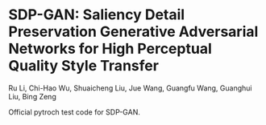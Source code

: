 # SDP-GAN: Saliency Detail Preservation Generative Adversarial Networks for High Perceptual Quality Style Transfer

Ru Li, Chi-Hao Wu, Shuaicheng Liu, Jue Wang, Guangfu Wang, Guanghui Liu, Bing Zeng

Official pytroch test code for SDP-GAN. 
